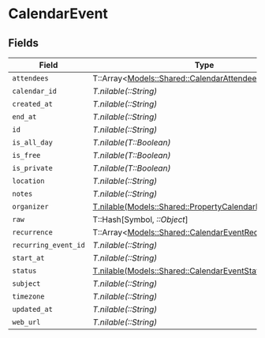 # CalendarEvent


## Fields

| Field                                                                                                              | Type                                                                                                               | Required                                                                                                           | Description                                                                                                        |
| ------------------------------------------------------------------------------------------------------------------ | ------------------------------------------------------------------------------------------------------------------ | ------------------------------------------------------------------------------------------------------------------ | ------------------------------------------------------------------------------------------------------------------ |
| `attendees`                                                                                                        | T::Array<[Models::Shared::CalendarAttendee](../../models/shared/calendarattendee.md)>                              | :heavy_minus_sign:                                                                                                 | N/A                                                                                                                |
| `calendar_id`                                                                                                      | *T.nilable(::String)*                                                                                              | :heavy_minus_sign:                                                                                                 | N/A                                                                                                                |
| `created_at`                                                                                                       | *T.nilable(::String)*                                                                                              | :heavy_minus_sign:                                                                                                 | N/A                                                                                                                |
| `end_at`                                                                                                           | *T.nilable(::String)*                                                                                              | :heavy_minus_sign:                                                                                                 | N/A                                                                                                                |
| `id`                                                                                                               | *T.nilable(::String)*                                                                                              | :heavy_minus_sign:                                                                                                 | N/A                                                                                                                |
| `is_all_day`                                                                                                       | *T.nilable(T::Boolean)*                                                                                            | :heavy_minus_sign:                                                                                                 | N/A                                                                                                                |
| `is_free`                                                                                                          | *T.nilable(T::Boolean)*                                                                                            | :heavy_minus_sign:                                                                                                 | N/A                                                                                                                |
| `is_private`                                                                                                       | *T.nilable(T::Boolean)*                                                                                            | :heavy_minus_sign:                                                                                                 | N/A                                                                                                                |
| `location`                                                                                                         | *T.nilable(::String)*                                                                                              | :heavy_minus_sign:                                                                                                 | N/A                                                                                                                |
| `notes`                                                                                                            | *T.nilable(::String)*                                                                                              | :heavy_minus_sign:                                                                                                 | N/A                                                                                                                |
| `organizer`                                                                                                        | [T.nilable(Models::Shared::PropertyCalendarEventOrganizer)](../../models/shared/propertycalendareventorganizer.md) | :heavy_minus_sign:                                                                                                 | N/A                                                                                                                |
| `raw`                                                                                                              | T::Hash[Symbol, *::Object*]                                                                                        | :heavy_minus_sign:                                                                                                 | N/A                                                                                                                |
| `recurrence`                                                                                                       | T::Array<[Models::Shared::CalendarEventRecurrence](../../models/shared/calendareventrecurrence.md)>                | :heavy_minus_sign:                                                                                                 | N/A                                                                                                                |
| `recurring_event_id`                                                                                               | *T.nilable(::String)*                                                                                              | :heavy_minus_sign:                                                                                                 | N/A                                                                                                                |
| `start_at`                                                                                                         | *T.nilable(::String)*                                                                                              | :heavy_minus_sign:                                                                                                 | N/A                                                                                                                |
| `status`                                                                                                           | [T.nilable(Models::Shared::CalendarEventStatus)](../../models/shared/calendareventstatus.md)                       | :heavy_minus_sign:                                                                                                 | N/A                                                                                                                |
| `subject`                                                                                                          | *T.nilable(::String)*                                                                                              | :heavy_minus_sign:                                                                                                 | N/A                                                                                                                |
| `timezone`                                                                                                         | *T.nilable(::String)*                                                                                              | :heavy_minus_sign:                                                                                                 | N/A                                                                                                                |
| `updated_at`                                                                                                       | *T.nilable(::String)*                                                                                              | :heavy_minus_sign:                                                                                                 | N/A                                                                                                                |
| `web_url`                                                                                                          | *T.nilable(::String)*                                                                                              | :heavy_minus_sign:                                                                                                 | N/A                                                                                                                |